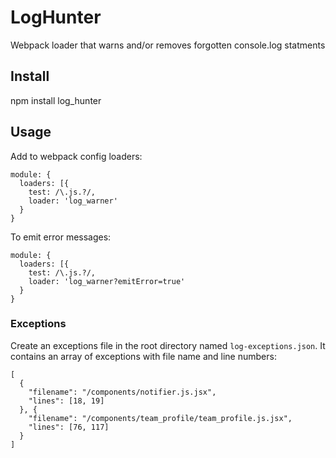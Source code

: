 # LogHunter
Webpack loader that warns and/or removes forgotten console.log statments

## Install
npm install log_hunter

## Usage
Add to webpack config loaders:
```
module: {
  loaders: [{
    test: /\.js.?/,
    loader: 'log_warner'
  }
}
```
To emit error messages:
```
module: {
  loaders: [{
    test: /\.js.?/,
    loader: 'log_warner?emitError=true'
  }
}
```

### Exceptions
Create an exceptions file in the root directory named `log-exceptions.json`. It
contains an array of exceptions with file name and line numbers:
```
[
  {
    "filename": "/components/notifier.js.jsx",
    "lines": [18, 19]
  }, {
    "filename": "/components/team_profile/team_profile.js.jsx",
    "lines": [76, 117]
  }
]
```
